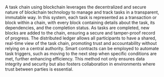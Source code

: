 A task chain using blockchain leverages the decentralized and secure nature of blockchain technology to manage and track tasks in a transparent, immutable way. In this system, each task is represented as a transaction or block within a chain, with every block containing details about the task, its dependencies, and the completion status. As tasks are completed, new blocks are added to the chain, ensuring a secure and tamper-proof record of progress. The distributed ledger allows all participants to have a shared, real-time view of the task chain, promoting trust and accountability without relying on a central authority. Smart contracts can be employed to automate task triggers, such as moving to the next step when specific conditions are met, further enhancing efficiency. This method not only ensures data integrity and security but also fosters collaboration in environments where trust between parties is essential.
